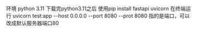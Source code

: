 环境 python 3.11
下载完python3.11之后 使用pip install fastapi uvicorn
在终端运行 uvicorn test:app --host 0.0.0.0 --port 8080
--prot 8080 指的是端口，可以改成默认服务器端口80

